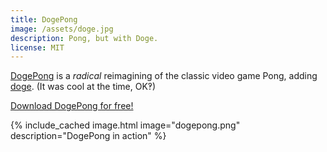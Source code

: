 ```yaml
---
title: DogePong
image: /assets/doge.jpg
description: Pong, but with Doge.
license: MIT
---
```


[DogePong](https://github.com/milkey-mouse/DogePong) is a *radical* reimagining of the classic video game Pong, adding [doge](https://en.wikipedia.org/wiki/Doge_(meme)). (It was cool at the time, OK‽)

[Download DogePong for free!](https://github.com/milkey-mouse/DogePong/raw/master/Doge%20Pong.exe)

{% include_cached image.html image="dogepong.png" description="DogePong in action" %}
